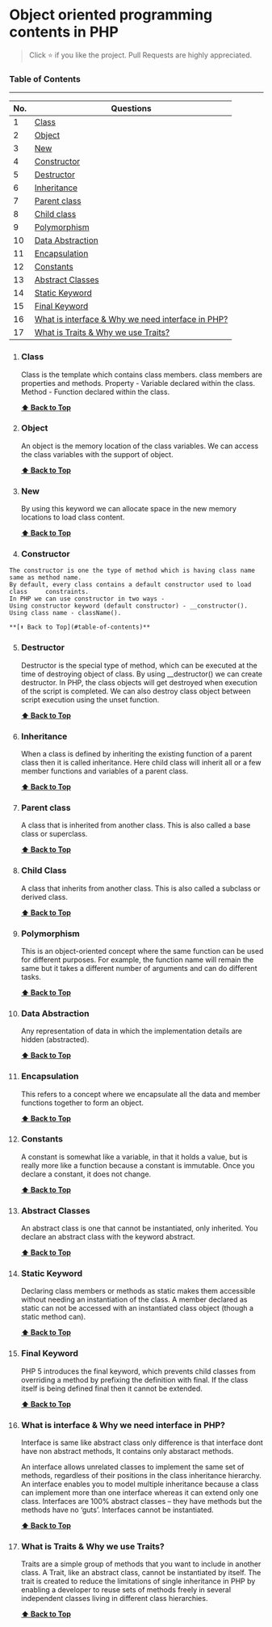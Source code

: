 # Object oriented programming contents in PHP

> Click :star: if you like the project. Pull Requests are highly appreciated.

### Table of Contents
-------------------------------------------------------------------
| No. | Questions |
|---- | ---------
|1  | [Class](#class) |
|2  | [Object](#object) |
|3  | [New](#git-staging-files)|
|4  | [Constructor](#constructor)|
|5  | [Destructor](#destructor)|
|6  | [Inheritance](#Inheritance)|
|7  | [Parent class](#parent-class) |
|8  | [Child class](#child-class) |
|9  | [Polymorphism](#polymorphism)|
|10  | [Data Abstraction](#data-abstraction)|
|11  | [Encapsulation](#encapsulation)|
|12  | [Constants](#constants)|
|13  | [Abstract Classes](#abstract-classes)|
|14  | [Static Keyword](#static-keyword)|
|15  | [Final Keyword](#final-keyword)|
|16  | [What is interface & Why we need interface in PHP?](#)|
|17  | [What is Traits & Why we use Traits?](#)|


1.  ### Class
    Class is the template which contains class members. class members are properties and methods.
    Property - Variable declared within the class.
    Method - Function declared within the class.
    
    **[⬆ Back to Top](#table-of-contents)**

2.  ### Object
    An object is the memory location of the class variables. We can access the class variables with the support of object.
    
    **[⬆ Back to Top](#table-of-contents)**

3.  ### New
    By using this keyword we can allocate space in the new memory locations to load class content.
    
    **[⬆ Back to Top](#table-of-contents)**

4.   ### Constructor
    The constructor is one the type of method which is having class name same as method name. 
    By default, every class contains a default constructor used to load class     constraints.
    In PHP we can use constructor in two ways -
    Using constructor keyword (default constructor) - __constructor().
    Using class name - className().
    
    **[⬆ Back to Top](#table-of-contents)**
    
5.  ### Destructor
    Destructor is the special type of method, which can be executed at the time of destroying object of class. By using __destructor() we can create destructor. In PHP, the class objects will get destroyed when execution of the script is completed. We can also destroy class object between script execution using the unset function.
    
    **[⬆ Back to Top](#table-of-contents)**

6.  ### Inheritance
    When a class is defined by inheriting the existing function of a parent class then it is called inheritance. Here child class will inherit all or a few member functions and variables of a parent class.
    
    **[⬆ Back to Top](#table-of-contents)**

7.  ### Parent class
    A class that is inherited from another class. This is also called a base class or superclass.
    
    **[⬆ Back to Top](#table-of-contents)**

8.  ### Child Class
    A class that inherits from another class. This is also called a subclass or derived class.
    
    **[⬆ Back to Top](#table-of-contents)**

9.  ### Polymorphism
    This is an object-oriented concept where the same function can be used for different purposes. For example, the function name will remain the same but it takes a different number of arguments and can do different tasks.
    
    **[⬆ Back to Top](#table-of-contents)**

10. ### Data Abstraction
    Any representation of data in which the implementation details are hidden (abstracted).
    
    **[⬆ Back to Top](#table-of-contents)**

11. ### Encapsulation
    This refers to a concept where we encapsulate all the data and member functions together to form an object.
    
    **[⬆ Back to Top](#table-of-contents)**

12. ### Constants
    A constant is somewhat like a variable, in that it holds a value, but is really more like a function because a constant is immutable. Once you declare a constant, it does not change.
    
    **[⬆ Back to Top](#table-of-contents)**

13. ### Abstract Classes
    An abstract class is one that cannot be instantiated, only inherited. You declare an abstract class with the keyword abstract.
    
    **[⬆ Back to Top](#table-of-contents)**

14. ### Static Keyword
    Declaring class members or methods as static makes them accessible without needing an instantiation of the class. A member declared as static can not be accessed with an instantiated class object (though a static method can).
    
    **[⬆ Back to Top](#table-of-contents)**

15. ### Final Keyword
    PHP 5 introduces the final keyword, which prevents child classes from overriding a method by prefixing the definition with final. If the class itself is being defined final then it cannot be extended.
    
    **[⬆ Back to Top](#table-of-contents)**

16. ### What is interface & Why we need interface in PHP?

    Interface is same like abstract class only difference is that interface dont have non abstract methods, It contains only abstaract methods.
    
    An interface allows unrelated classes to implement the same set of methods, regardless of their positions in the class inheritance hierarchy. An interface enables you to model multiple inheritance because a class can implement more than one interface whereas it can extend only one class.
    Interfaces are 100% abstract classes – they have methods but the methods have no ‘guts’.
    Interfaces cannot be instantiated.

    **[⬆ Back to Top](#table-of-contents)**

17. ### What is Traits & Why we use Traits?

    Traits are a simple group of methods that you want to include in another class.
    A Trait, like an abstract class, cannot be instantiated by itself. The trait is created to reduce the limitations of single inheritance in PHP by enabling a developer to reuse sets of methods freely in several independent classes living in different class hierarchies.

    **[⬆ Back to Top](#table-of-contents)**
